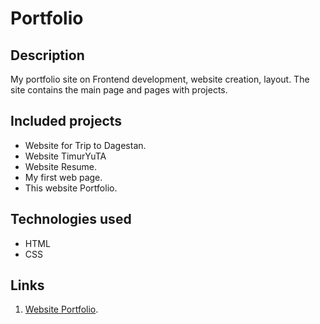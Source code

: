 # Portfolio

## Description

My portfolio site on Frontend development, website creation, layout. The site contains the main page and pages with projects.

## Included projects

* Website for Trip to Dagestan.
* Website TimurYuTA
* Website Resume.
* My first web page.
* This website Portfolio.

## Technologies used

- HTML
- CSS

## Links

1. [Website Portfolio](https://timuryuta.github.io/Portfolio/).
